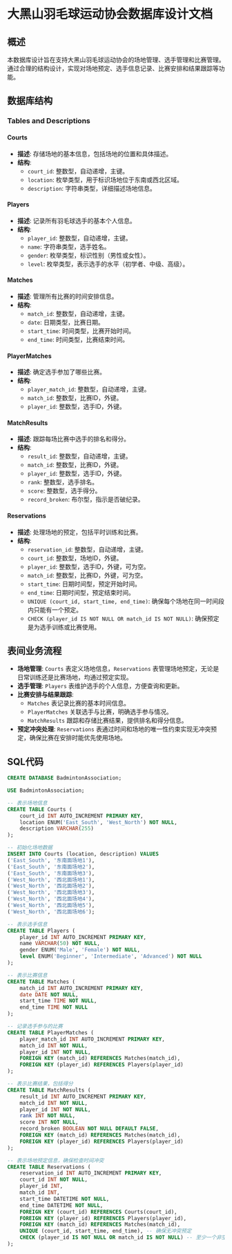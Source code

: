 # 大黑山羽毛球运动协会数据库设计文档

## 概述

本数据库设计旨在支持大黑山羽毛球运动协会的场地管理、选手管理和比赛管理。通过合理的结构设计，实现对场地预定、选手信息记录、比赛安排和结果跟踪等功能。

## 数据库结构

### Tables and Descriptions

#### Courts

- **描述**: 存储场地的基本信息，包括场地的位置和具体描述。
- **结构**:
  - `court_id`: 整数型，自动递增，主键。
  - `location`: 枚举类型，用于标识场地位于东南或西北区域。
  - `description`: 字符串类型，详细描述场地信息。

#### Players

- **描述**: 记录所有羽毛球选手的基本个人信息。
- **结构**:
  - `player_id`: 整数型，自动递增，主键。
  - `name`: 字符串类型，选手姓名。
  - `gender`: 枚举类型，标识性别（男性或女性）。
  - `level`: 枚举类型，表示选手的水平（初学者、中级、高级）。

#### Matches

- **描述**: 管理所有比赛的时间安排信息。
- **结构**:
  - `match_id`: 整数型，自动递增，主键。
  - `date`: 日期类型，比赛日期。
  - `start_time`: 时间类型，比赛开始时间。
  - `end_time`: 时间类型，比赛结束时间。

#### PlayerMatches

- **描述**: 确定选手参加了哪些比赛。
- **结构**:
  - `player_match_id`: 整数型，自动递增，主键。
  - `match_id`: 整数型，比赛ID，外键。
  - `player_id`: 整数型，选手ID，外键。

#### MatchResults

- **描述**: 跟踪每场比赛中选手的排名和得分。
- **结构**:
  - `result_id`: 整数型，自动递增，主键。
  - `match_id`: 整数型，比赛ID，外键。
  - `player_id`: 整数型，选手ID，外键。
  - `rank`: 整数型，选手排名。
  - `score`: 整数型，选手得分。
  - `record_broken`: 布尔型，指示是否破纪录。

#### Reservations

- **描述**: 处理场地的预定，包括平时训练和比赛。
- **结构**:
  - `reservation_id`: 整数型，自动递增，主键。
  - `court_id`: 整数型，场地ID，外键。
  - `player_id`: 整数型，选手ID，外键，可为空。
  - `match_id`: 整数型，比赛ID，外键，可为空。
  - `start_time`: 日期时间型，预定开始时间。
  - `end_time`: 日期时间型，预定结束时间。
  - `UNIQUE (court_id, start_time, end_time)`: 确保每个场地在同一时间段内只能有一个预定。
  - `CHECK (player_id IS NOT NULL OR match_id IS NOT NULL)`: 确保预定是为选手训练或比赛使用。

## 表间业务流程

- **场地管理**: `Courts` 表定义场地信息，`Reservations` 表管理场地预定，无论是日常训练还是比赛场地，均通过预定实现。
- **选手管理**: `Players` 表维护选手的个人信息，方便查询和更新。
- **比赛安排与结果跟踪**:
  - `Matches` 表记录比赛的基本时间信息。
  - `PlayerMatches` 关联选手与比赛，明确选手参与情况。
  - `MatchResults` 跟踪和存储比赛结果，提供排名和得分信息。
- **预定冲突处理**: `Reservations` 表通过时间和场地的唯一性约束实现无冲突预定，确保比赛在安排时能优先使用场地。

## SQL代码

```sql
CREATE DATABASE BadmintonAssociation;

USE BadmintonAssociation;

-- 表示场地信息
CREATE TABLE Courts (
    court_id INT AUTO_INCREMENT PRIMARY KEY,
    location ENUM('East_South', 'West_North') NOT NULL,
    description VARCHAR(255)
);

-- 初始化场地数据
INSERT INTO Courts (location, description) VALUES 
('East_South', '东南面场地1'),
('East_South', '东南面场地2'),
('East_South', '东南面场地3'),
('West_North', '西北面场地1'),
('West_North', '西北面场地2'),
('West_North', '西北面场地3'),
('West_North', '西北面场地4'),
('West_North', '西北面场地5'),
('West_North', '西北面场地6');

-- 表示选手信息
CREATE TABLE Players (
    player_id INT AUTO_INCREMENT PRIMARY KEY,
    name VARCHAR(50) NOT NULL,
    gender ENUM('Male', 'Female') NOT NULL,
    level ENUM('Beginner', 'Intermediate', 'Advanced') NOT NULL
);

-- 表示比赛信息
CREATE TABLE Matches (
    match_id INT AUTO_INCREMENT PRIMARY KEY,
    date DATE NOT NULL,
    start_time TIME NOT NULL,
    end_time TIME NOT NULL
);

-- 记录选手参与的比赛
CREATE TABLE PlayerMatches (
    player_match_id INT AUTO_INCREMENT PRIMARY KEY,
    match_id INT NOT NULL,
    player_id INT NOT NULL,
    FOREIGN KEY (match_id) REFERENCES Matches(match_id),
    FOREIGN KEY (player_id) REFERENCES Players(player_id)
);

-- 表示比赛结果，包括得分
CREATE TABLE MatchResults (
    result_id INT AUTO_INCREMENT PRIMARY KEY,
    match_id INT NOT NULL,
    player_id INT NOT NULL,
    rank INT NOT NULL,
    score INT NOT NULL,
    record_broken BOOLEAN NOT NULL DEFAULT FALSE,
    FOREIGN KEY (match_id) REFERENCES Matches(match_id),
    FOREIGN KEY (player_id) REFERENCES Players(player_id)
);

-- 表示场地预定信息，确保检查时间冲突
CREATE TABLE Reservations (
    reservation_id INT AUTO_INCREMENT PRIMARY KEY,
    court_id INT NOT NULL,
    player_id INT,
    match_id INT,
    start_time DATETIME NOT NULL,
    end_time DATETIME NOT NULL,
    FOREIGN KEY (court_id) REFERENCES Courts(court_id),
    FOREIGN KEY (player_id) REFERENCES Players(player_id),
    FOREIGN KEY (match_id) REFERENCES Matches(match_id),
    UNIQUE (court_id, start_time, end_time), -- 确保无冲突预定
    CHECK (player_id IS NOT NULL OR match_id IS NOT NULL) -- 至少一个非空
);

```

